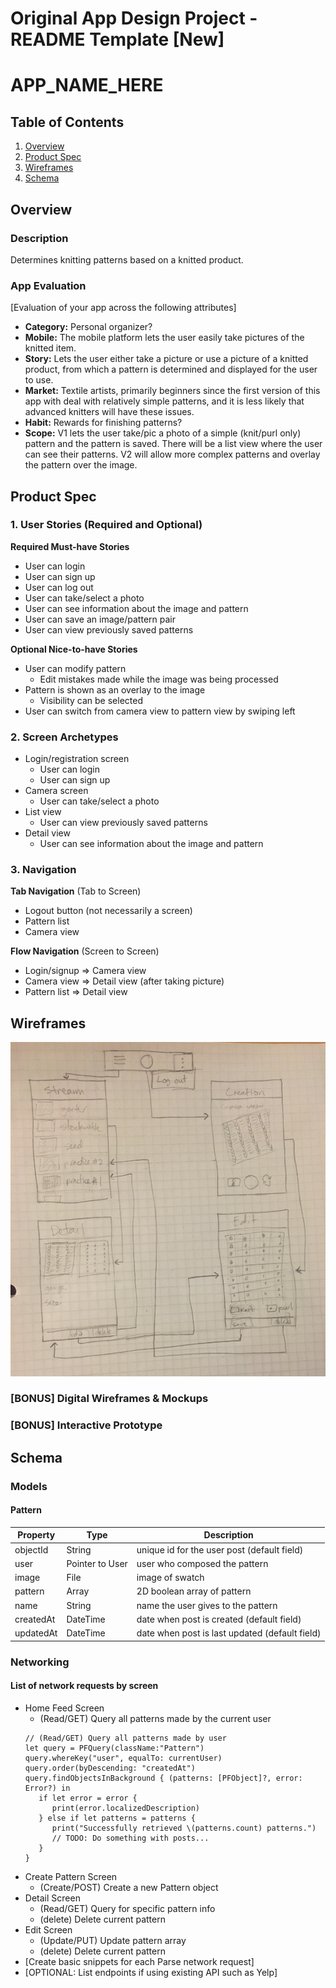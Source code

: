 Original App Design Project - README Template [New]
===

# APP_NAME_HERE

## Table of Contents
1. [Overview](#Overview)
1. [Product Spec](#Product-Spec)
1. [Wireframes](#Wireframes)
2. [Schema](#Schema)

## Overview
### Description
Determines knitting patterns based on a knitted product.

### App Evaluation
[Evaluation of your app across the following attributes]
- **Category:** Personal organizer?
- **Mobile:** The mobile platform lets the user easily take pictures of the knitted item.
- **Story:** Lets the user either take a picture or use a picture of a knitted product, from which a pattern is determined and displayed for the user to use.
- **Market:** Textile artists, primarily beginners since the first version of this app with deal with relatively simple patterns, and it is less likely that advanced knitters will have these issues.
- **Habit:** Rewards for finishing patterns?
- **Scope:** V1 lets the user take/pic a photo of a simple (knit/purl only) pattern and the pattern is saved. There will be a list view where the user can see their patterns. V2 will allow more complex patterns and overlay the pattern over the image.

## Product Spec

### 1. User Stories (Required and Optional)

**Required Must-have Stories**

* User can login
* User can sign up
* User can log out
* User can take/select a photo
* User can see information about the image and pattern
* User can save an image/pattern pair
* User can view previously saved patterns

**Optional Nice-to-have Stories**

* User can modify pattern
    * Edit mistakes made while the image was being processed
* Pattern is shown as an overlay to the image
    * Visibility can be selected
* User can switch from camera view to pattern view by swiping left

### 2. Screen Archetypes

* Login/registration screen
   * User can login
   * User can sign up
* Camera screen
   * User can take/select a photo
* List view
    * User can view previously saved patterns
* Detail view
    * User can see information about the image and pattern

### 3. Navigation

**Tab Navigation** (Tab to Screen)

* Logout button (not necessarily a screen)
* Pattern list
* Camera view

**Flow Navigation** (Screen to Screen)

* Login/signup
   => Camera view
* Camera view
   => Detail view (after taking picture)
* Pattern list
   => Detail view

## Wireframes
<img src="IMG_7802.jpg" width=600>

### [BONUS] Digital Wireframes & Mockups

### [BONUS] Interactive Prototype

## Schema 
### Models
#### Pattern

   | Property      | Type     | Description |
   | ------------- | -------- | ------------|
   | objectId      | String   | unique id for the user post (default field) |
   | user          | Pointer to User| user who composed the pattern |
   | image         | File     | image of swatch |
   | pattern       | Array    | 2D boolean array of pattern |
   | name          | String   | name the user gives to the pattern |
   | createdAt     | DateTime | date when post is created (default field) |
   | updatedAt     | DateTime | date when post is last updated (default field) |
   
### Networking
#### List of network requests by screen
   - Home Feed Screen
      - (Read/GET) Query all patterns made by the current user
      ``` 
      // (Read/GET) Query all patterns made by user
      let query = PFQuery(className:"Pattern")
      query.whereKey("user", equalTo: currentUser)
      query.order(byDescending: "createdAt")
      query.findObjectsInBackground { (patterns: [PFObject]?, error: Error?) in
         if let error = error {
            print(error.localizedDescription)
         } else if let patterns = patterns {
            print("Successfully retrieved \(patterns.count) patterns.")
            // TODO: Do something with posts...
         }
      }
      ```
   - Create Pattern Screen
      - (Create/POST) Create a new Pattern object
   - Detail Screen
      - (Read/GET) Query for specific pattern info
      - (delete) Delete current pattern
   - Edit Screen
      - (Update/PUT) Update pattern array
      - (delete) Delete current pattern
- [Create basic snippets for each Parse network request]
- [OPTIONAL: List endpoints if using existing API such as Yelp]

